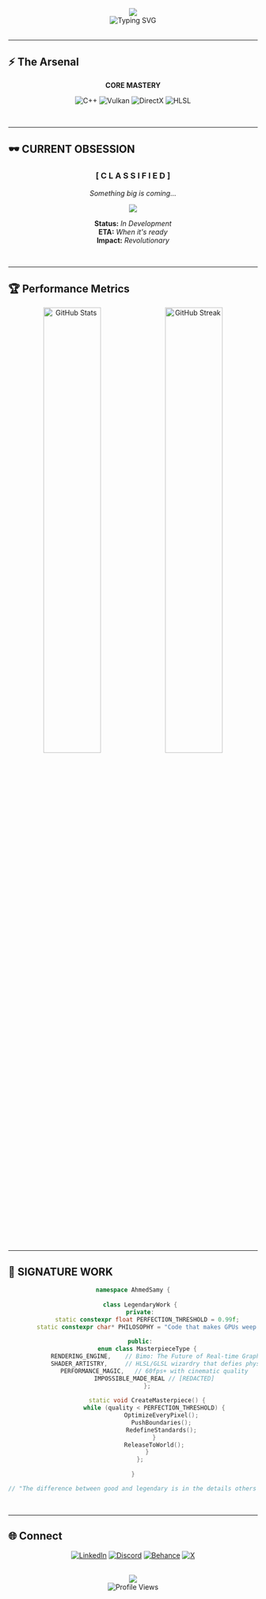<div align="center">
  <img src="https://capsule-render.vercel.app/api?type=cylinder&color=0:ff6b35,50:f7931e,100:ffd700&height=250&section=header&text=Ahmed%20Samy%20Mousa&fontSize=60&fontColor=000&animation=fadeIn&fontAlignY=35&desc=GRAPHICS%20PROGRAMMING%20VIRTUOSO&descAlignY=60&descSize=16&stroke=000000&strokeWidth=2" />
</div>

<div align="center">
  <img src="https://readme-typing-svg.herokuapp.com?font=Orbitron&weight=700&size=28&duration=4000&pause=1500&color=FFD700&center=true&vCenter=true&width=700&height=70&lines=RENDERING+THE+IMPOSSIBLE;PUSHING+SILICON+TO+ITS+LIMITS;WHERE+ART+MEETS+MATHEMATICS" alt="Typing SVG" />
</div>

<br/>

---

## ⚡ **The Arsenal**

<div align="center">
  
**CORE MASTERY**
  
![C++](https://img.shields.io/badge/C++-%23000000.svg?style=for-the-badge&logo=c%2B%2B&logoColor=FFD700&labelColor=000)
![Vulkan](https://img.shields.io/badge/VULKAN-%23000000.svg?style=for-the-badge&logo=vulkan&logoColor=AC162C&labelColor=000)
![DirectX](https://img.shields.io/badge/DIRECTX%2012-%23000000.svg?style=for-the-badge&logo=microsoft&logoColor=0078D4&labelColor=000)
![HLSL](https://img.shields.io/badge/HLSL-%23000000.svg?style=for-the-badge&logo=microsoft&logoColor=896EFF&labelColor=000)

</div>

<br/>

---

## 🕶️ **CURRENT OBSESSION**

<div align="center">
  
### **[ C L A S S I F I E D ]**
*Something big is coming...*

<img src="https://progress-bar.dev/87/?scale=100&title=█████████████&width=500&color=FF0000&suffix=%20REDACTED" />

**Status:** *In Development*  
**ETA:** *When it's ready*  
**Impact:** *Revolutionary*

</div>

<br/>

---

## 🏆 **Performance Metrics**

<div align="center">
  <img src="https://github-readme-stats.vercel.app/api?username=AhmedSamyMousa&show_icons=true&theme=dark&hide_border=true&bg_color=0d1117&title_color=FFD700&icon_color=FFD700&text_color=c9d1d9" alt="GitHub Stats" width="48%" />
  <img src="https://github-readme-streak-stats.herokuapp.com/?user=AhmedSamyMousa&theme=dark&hide_border=true&background=0D1117&stroke=FFD700&ring=FFD700&fire=FFD700&currStreakLabel=C9D1D9" alt="GitHub Streak" width="48%" />
</div>

<br/>

---

## 💎 **SIGNATURE WORK**

<div align="center">

```cpp
namespace AhmedSamy {
    
    class LegendaryWork {
    private:
        static constexpr float PERFECTION_THRESHOLD = 0.99f;
        static constexpr char* PHILOSOPHY = "Code that makes GPUs weep with joy";
        
    public:
        enum class MasterpieceType {
            RENDERING_ENGINE,    // Bimo: The Future of Real-time Graphics
            SHADER_ARTISTRY,     // HLSL/GLSL wizardry that defies physics
            PERFORMANCE_MAGIC,   // 60fps+ with cinematic quality
            IMPOSSIBLE_MADE_REAL // [REDACTED]
        };
        
        static void CreateMasterpiece() {
            while (quality < PERFECTION_THRESHOLD) {
                OptimizeEveryPixel();
                PushBoundaries();
                RedefineStandards();
            }
            ReleaseToWorld();
        }
    };
    
}

// "The difference between good and legendary is in the details others ignore"
```

</div>

<br/>

---

## 🌐 **Connect**

<div align="center">
  
[![LinkedIn](https://img.shields.io/badge/LinkedIn-%23000000.svg?style=for-the-badge&logo=linkedin&logoColor=0077B5&labelColor=000)](https://linkedin.com/in/ahmed-samy-5005a3273)
[![Discord](https://img.shields.io/badge/Discord-%23000000.svg?style=for-the-badge&logo=discord&logoColor=7289DA&labelColor=000)](https://discord.gg/marchederahmed)
[![Behance](https://img.shields.io/badge/Behance-%23000000.svg?style=for-the-badge&logo=behance&logoColor=1769ff&labelColor=000)](https://behance.net/Marcheder)
[![X](https://img.shields.io/badge/X-%23000000.svg?style=for-the-badge&logo=X&logoColor=white&labelColor=000)](https://x.com/marcheder162496)

</div>

<br/>

<div align="center">
  <img src="https://capsule-render.vercel.app/api?type=waving&color=0:000000,100:434343&height=120&section=footer" />
</div>

<div align="center">
  <img src="https://komarev.com/ghpvc/?username=AhmedSamyMousa&label=Profile%20Views&color=FFD700&style=for-the-badge&labelColor=000000" alt="Profile Views" />
</div>
